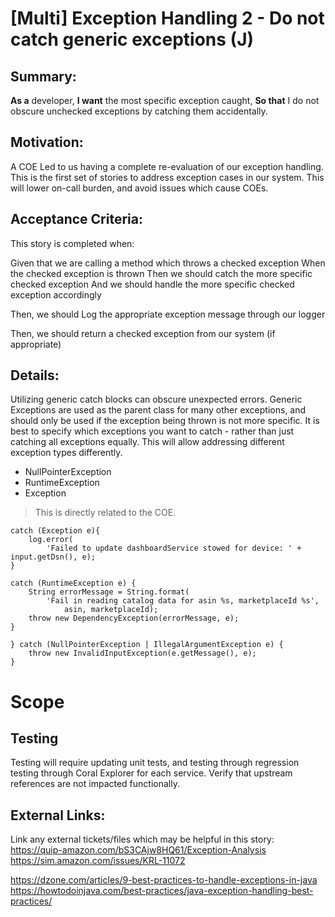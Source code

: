 
# [Multi] Exception Handling 2 - Do not catch generic exceptions (J)
## Summary:
**As a** developer, **I want** the most specific exception caught, **So that** I do not obscure unchecked exceptions by catching them accidentally.

## Motivation:
A COE Led to us having a complete re-evaluation of our exception handling. This is the first set of stories to address exception cases in our system. This will lower on-call burden, and avoid issues which cause COEs.

## Acceptance Criteria:
This story is completed when:

Given that we are calling a method which throws a checked exception
When the checked exception is thrown
Then we should catch the more specific checked exception
And we should handle the more specific checked exception accordingly

Then, we should Log the appropriate exception message through our logger

Then, we should return a checked exception from our system (if appropriate)

## Details:


Utilizing generic catch blocks can obscure unexpected errors. Generic Exceptions are used as the parent class for many other exceptions, and should only be used if the exception being thrown is not more specific. It  is best to specify which exceptions you want to catch - rather than just catching all exceptions equally. This will allow addressing different exception types differently.

* NullPointerException
* RuntimeException
* Exception

>This is directly related to the COE.

```
catch (Exception e){
    log.error(
        'Failed to update dashboardService stowed for device: ' + input.getDsn(), e);
}
```

```
catch (RuntimeException e) {
    String errorMessage = String.format(
        'Fail in reading catalog data for asin %s, marketplaceId %s',
            asin, marketplaceId);
    throw new DependencyException(errorMessage, e);
}
```

```
} catch (NullPointerException | IllegalArgumentException e) {
    throw new InvalidInputException(e.getMessage(), e);
}
```

# Scope











## Testing
Testing will require updating unit tests, and testing through regression testing through Coral Explorer for each service. Verify that upstream references are not impacted functionally.

## External Links:
Link any external tickets/files which may be helpful in this story:
https://quip-amazon.com/bS3CAjw8HQ61/Exception-Analysis
https://sim.amazon.com/issues/KRL-11072

https://dzone.com/articles/9-best-practices-to-handle-exceptions-in-java
https://howtodoinjava.com/best-practices/java-exception-handling-best-practices/

